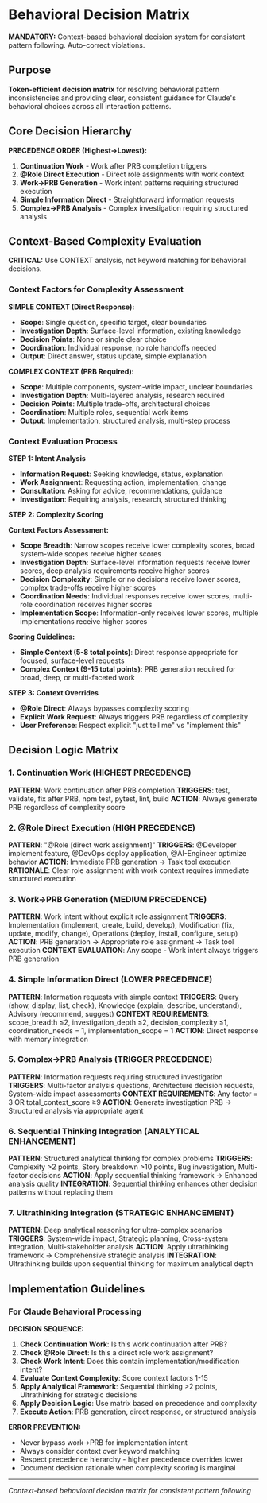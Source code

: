 # Behavioral Decision Matrix

**MANDATORY:** Context-based behavioral decision system for consistent pattern following. Auto-correct violations.

## Purpose

**Token-efficient decision matrix** for resolving behavioral pattern inconsistencies and providing clear, consistent guidance for Claude's behavioral choices across all interaction patterns.

## Core Decision Hierarchy

**PRECEDENCE ORDER (Highest→Lowest):**
1. **Continuation Work** - Work after PRB completion triggers
2. **@Role Direct Execution** - Direct role assignments with work context
3. **Work→PRB Generation** - Work intent patterns requiring structured execution
4. **Simple Information Direct** - Straightforward information requests
5. **Complex→PRB Analysis** - Complex investigation requiring structured analysis

## Context-Based Complexity Evaluation

**CRITICAL:** Use CONTEXT analysis, not keyword matching for behavioral decisions.

### Context Factors for Complexity Assessment

**SIMPLE CONTEXT (Direct Response):**
- **Scope**: Single question, specific target, clear boundaries
- **Investigation Depth**: Surface-level information, existing knowledge
- **Decision Points**: None or single clear choice
- **Coordination**: Individual response, no role handoffs needed
- **Output**: Direct answer, status update, simple explanation

**COMPLEX CONTEXT (PRB Required):**
- **Scope**: Multiple components, system-wide impact, unclear boundaries
- **Investigation Depth**: Multi-layered analysis, research required
- **Decision Points**: Multiple trade-offs, architectural choices
- **Coordination**: Multiple roles, sequential work items
- **Output**: Implementation, structured analysis, multi-step process

### Context Evaluation Process

**STEP 1: Intent Analysis**
- **Information Request**: Seeking knowledge, status, explanation
- **Work Assignment**: Requesting action, implementation, change
- **Consultation**: Asking for advice, recommendations, guidance
- **Investigation**: Requiring analysis, research, structured thinking

**STEP 2: Complexity Scoring**

**Context Factors Assessment:**
- **Scope Breadth**: Narrow scopes receive lower complexity scores, broad system-wide scopes receive higher scores
- **Investigation Depth**: Surface-level information requests receive lower scores, deep analysis requirements receive higher scores
- **Decision Complexity**: Simple or no decisions receive lower scores, complex trade-offs receive higher scores
- **Coordination Needs**: Individual responses receive lower scores, multi-role coordination receives higher scores
- **Implementation Scope**: Information-only receives lower scores, multiple implementations receive higher scores

**Scoring Guidelines:**
- **Simple Context (5-8 total points)**: Direct response appropriate for focused, surface-level requests
- **Complex Context (9-15 total points)**: PRB generation required for broad, deep, or multi-faceted work

**STEP 3: Context Overrides**
- **@Role Direct**: Always bypasses complexity scoring
- **Explicit Work Request**: Always triggers PRB regardless of complexity
- **User Preference**: Respect explicit "just tell me" vs "implement this"

## Decision Logic Matrix

### 1. Continuation Work (HIGHEST PRECEDENCE)
**PATTERN**: Work continuation after PRB completion
**TRIGGERS**: test, validate, fix after PRB, npm test, pytest, lint, build
**ACTION**: Always generate PRB regardless of complexity score

### 2. @Role Direct Execution (HIGH PRECEDENCE)
**PATTERN**: "@Role [direct work assignment]"
**TRIGGERS**: @Developer implement feature, @DevOps deploy application, @AI-Engineer optimize behavior
**ACTION**: Immediate PRB generation → Task tool execution
**RATIONALE**: Clear role assignment with work context requires immediate structured execution

### 3. Work→PRB Generation (MEDIUM PRECEDENCE)
**PATTERN**: Work intent without explicit role assignment
**TRIGGERS**: Implementation (implement, create, build, develop), Modification (fix, update, modify, change), Operations (deploy, install, configure, setup)
**ACTION**: PRB generation → Appropriate role assignment → Task tool execution
**CONTEXT EVALUATION**: Any scope - Work intent always triggers PRB generation

### 4. Simple Information Direct (LOWER PRECEDENCE)
**PATTERN**: Information requests with simple context
**TRIGGERS**: Query (show, display, list, check), Knowledge (explain, describe, understand), Advisory (recommend, suggest)
**CONTEXT REQUIREMENTS**: scope_breadth ≤2, investigation_depth ≤2, decision_complexity ≤1, coordination_needs = 1, implementation_scope = 1
**ACTION**: Direct response with memory integration

### 5. Complex→PRB Analysis (TRIGGER PRECEDENCE)
**PATTERN**: Information requests requiring structured investigation
**TRIGGERS**: Multi-factor analysis questions, Architecture decision requests, System-wide impact assessments
**CONTEXT REQUIREMENTS**: Any factor = 3 OR total_context_score ≥9
**ACTION**: Generate investigation PRB → Structured analysis via appropriate agent

### 6. Sequential Thinking Integration (ANALYTICAL ENHANCEMENT)
**PATTERN**: Structured analytical thinking for complex problems
**TRIGGERS**: Complexity >2 points, Story breakdown >10 points, Bug investigation, Multi-factor decisions
**ACTION**: Apply sequential thinking framework → Enhanced analysis quality
**INTEGRATION**: Sequential thinking enhances other decision patterns without replacing them

### 7. Ultrathinking Integration (STRATEGIC ENHANCEMENT) 
**PATTERN**: Deep analytical reasoning for ultra-complex scenarios
**TRIGGERS**: System-wide impact, Strategic planning, Cross-system integration, Multi-stakeholder analysis
**ACTION**: Apply ultrathinking framework → Comprehensive strategic analysis
**INTEGRATION**: Ultrathinking builds upon sequential thinking for maximum analytical depth

## Implementation Guidelines

### For Claude Behavioral Processing

**DECISION SEQUENCE:**
1. **Check Continuation Work**: Is this work continuation after PRB?
2. **Check @Role Direct**: Is this a direct role work assignment?
3. **Check Work Intent**: Does this contain implementation/modification intent?
4. **Evaluate Context Complexity**: Score context factors 1-15
5. **Apply Analytical Framework**: Sequential thinking >2 points, Ultrathinking for strategic decisions
6. **Apply Decision Logic**: Use matrix based on precedence and complexity
7. **Execute Action**: PRB generation, direct response, or structured analysis

**ERROR PREVENTION:**
- Never bypass work→PRB for implementation intent
- Always consider context over keyword matching
- Respect precedence hierarchy - higher precedence overrides lower
- Document decision rationale when complexity scoring is marginal

---
*Context-based behavioral decision matrix for consistent pattern following*